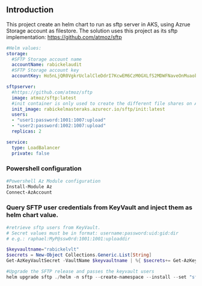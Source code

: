 
## Introduction

This project create an helm chart to run as sftp server in AKS, using Azrue Storage account as filestore. The solution uses this project as its sftp implementation: https://github.com/atmoz/sftp 

```yaml
#Helm values:
storage:
  #SFTP Storage account name
  accountName: rabickelaudit
  #SFTP Storage account key
  accountKey: Ho5nLjQR0VgkrUclalCleDdrI7KcwEM6CzM0GXLfS2MDWFNaveOnMuaokN/YShBQfJMDzKfOUf/W337i00wl7A==

sftpserver:
  #https://github.com/atmoz/sftp
  image: atmoz/sftp:latest
  #init container is only used to create the different file shares on Azure Storage
  init_image: rabickelmasteraks.azurecr.io/sftp/init:latest
  users:
  - "user1:password:1001:1007:upload"
  - "user2:password:1002:1007:upload"
  replicas: 2

service:
  type: LoadBalancer
  private: false  

```


### Powershell configuration

```powershell
#Powershell Az Module configuration
Install-Module Az
Connect-AzAccount

```

### Query SFTP user credentials from KeyVault and inject them as helm chart value. 
```powershell
#retrieve sftp users from KeyVault.
# Secret values must be in format: username:password:uid:gid:dir
# e.g.: raphael:MyP@ssw0rd:1001:1001:uploaddir

$keyvaultname="rabickelvlt"
$secrets = New-Object Collections.Generic.List[String]
Get-AzKeyVaultSecret -VaultName $keyvaultname | %{ $secrets+= Get-AzKeyVaultSecret -VaultName $_.VaultName -SecretName $_.Name -AsPlainText }

#Upgrade the SFTP release and passes the keyvault users
helm upgrade sftp ./helm -n sftp --create-namespace --install --set "sftpserver.users={$($secrets -join ',')}"
```
